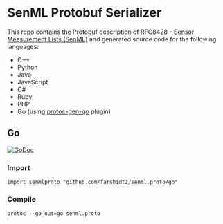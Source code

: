 # SenML Protobuf Serializer

This repo contains the Protobuf description of [RFC8428 - Sensor Measurement Lists (SenML)](https://tools.ietf.org/html/rfc8428) and generated source code for the following languages:
* C++
* Python 
* Java
* JavaScript
* C#
* Ruby
* PHP
* Go (using [protoc-gen-go](https://github.com/golang/protobuf) plugin)

## Go
[![GoDoc](https://godoc.org/github.com/farshidtz/senml.proto/go?status.svg)](https://godoc.org/github.com/farshidtz/senml.proto/go)
### Import
```
import senmlproto "github.com/farshidtz/senml.proto/go"
```

### Compile
```
protoc --go_out=go senml.proto
```
